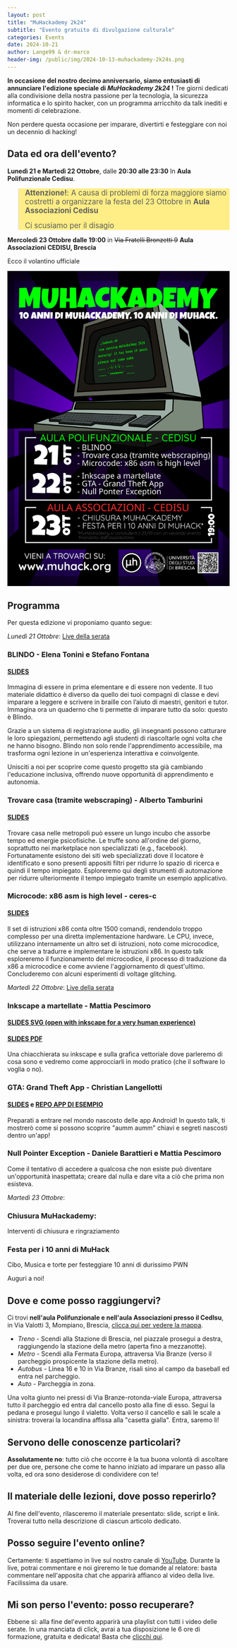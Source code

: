 ```yaml
---
layout: post
title: "MuHackademy 2k24"
subtitle: "Evento gratuito di divulgazione culturale"
categories: Events
date: 2024-10-21
author: Lange99 & dr-marco
header-img: /public/img/2024-10-13-muhackademy-2k24s.png
---
```

**In occasione del nostro decimo anniversario, siamo entusiasti di annunciare l'edizione speciale di  *MuHackademy 2k24* !** Tre giorni dedicati alla condivisione della nostra passione per la tecnologia, la sicurezza informatica e lo spirito hacker, con un programma arricchito da talk inediti e momenti di celebrazione.

Non perdere questa occasione per imparare, divertirti e festeggiare con noi un decennio di hacking!

## Data ed ora dell'evento?

**Lunedì 21 e Martedì 22 Ottobre**, dalle **20:30 alle 23:30** In **Aula Polifunzionale Cedisu**.

<blockquote style="background: #ffed85;">
<big><strong>Attenzione!</strong>: A causa di problemi di forza maggiore siamo costretti a organizzare la festa del 23 Ottobre in <strong>Aula Associazioni Cedisu</strong> 

Ci scusiamo per il disagio</big>
</blockquote>

**Mercoledì 23 Ottobre dalle 19:00** in ~~Via Fratelli Bronzetti 9~~ **Aula Associazioni CEDISU, Brescia**

Ecco il volantino ufficiale

![Volantino](/public/img/2024-10-13-muhackademy-2k24s.png)

## Programma

Per questa edizione vi proponiamo quanto segue:

_Lunedì 21 Ottobre_: [Live della serata](https://www.youtube.com/watch?v=rydEXfO74KU)

### __BLINDO - Elena Tonini e Stefano Fontana__

#### [SLIDES](/public/doc/muhackademy-2k24/blindo_occhio_alla_mano.pdf)

Immagina di essere in prima elementare e di essere non vedente. Il tuo materiale didattico è diverso da quello dei tuoi compagni di classe e devi imparare a leggere e scrivere in braille con l’aiuto di maestri, genitori e tutor.
Immagina ora un quaderno che ti permette di imparare tutto da solo: questo è Blindo.

Grazie a un sistema di registrazione audio, gli insegnanti possono catturare le loro spiegazioni, permettendo agli studenti di riascoltarle ogni volta che ne hanno bisogno. Blindo non solo rende l'apprendimento accessibile, ma trasforma ogni lezione in un'esperienza interattiva e coinvolgente.

Unisciti a noi per scoprire come questo progetto sta già cambiando l'educazione inclusiva, offrendo nuove opportunità di apprendimento e autonomia.

### __Trovare casa (tramite webscraping) - Alberto Tamburini__

#### [SLIDES](/public/doc/muhackademy-2k24/webscraping.pdf)

Trovare casa nelle metropoli può essere un lungo incubo che assorbe tempo ed energie psicofisiche. Le truffe sono all'ordine del giorno, soprattutto nei marketplace non specializzati (e.g., facebook). Fortunatamente esistono dei siti web specializzati dove il locatore è identificato e sono presenti appositi filtri per ridurre lo spazio di ricerca e quindi il tempo impiegato. Esploreremo qui degli strumenti di automazione per ridurre ulteriormente il tempo impiegato tramite un esempio applicativo.

### __Microcode: x86 asm is high level - ceres-c__

#### [SLIDES](/public/doc/muhackademy-2k24/Cerutti_MuHackademy_Microcode.pdf)

Il set di istruzioni x86 conta oltre 1500 comandi, rendendolo troppo complesso per una diretta implementazione hardware. Le CPU, invece, utilizzano internamente un altro set di istruzioni, noto come microcodice, che serve a tradurre e implementare le istruzioni x86. In questo talk esploreremo il funzionamento del microcodice, il processo di traduzione da x86 a microcodice e come avviene l'aggiornamento di quest'ultimo. Concluderemo con alcuni esperimenti di voltage glitching.

_Martedì 22 Ottobre_: [Live della serata](https://www.youtube.com/watch?v=0heXFNPwOd0)

### __Inkscape a martellate - Mattia Pescimoro__

#### [SLIDES SVG (open with inkscape for a very human experience)](/public/doc/muhackademy-2k24/a-very-human-talk.svg)

#### [SLIDES PDF](/public/doc/muhackademy-2k24/a-very-human-talk.pdf)

Una chiacchierata su inkscape e sulla grafica vettoriale dove parleremo di cosa sono e vedremo come approcciarli in modo pratico (che il software lo voglia o no).

### __GTA: Grand Theft App - Christian Langellotti__

#### [SLIDES](/public/doc/muhackademy-2k24/gta.pdf) e [REPO APP DI ESEMPIO](https://github.com/Lange99/grand_theft_app)

Preparati a entrare nel mondo nascosto delle app Android! In questo talk, ti mostrerò come si possono scoprire "aumm aumm" chiavi e segreti nascosti dentro un'app!

### __Null Pointer Exception - Daniele Barattieri e Mattia Pescimoro__

Come il tentativo di accedere a qualcosa che non esiste può diventare un'opportunità inaspettata; creare dal nulla e dare vita a ciò che prima non esisteva.


_Martedì 23 Ottobre_:

### Chiusura MuHackademy:

Interventi di chiusura e ringraziamento

### Festa per i 10 anni di MuHack

Cibo, Musica e torte per festeggiare 10 anni di durissimo PWN

Auguri a noi!


## Dove e come posso raggiungervi?

Ci trovi __nell'aula Polifunzionale e nell'aula Associazioni presso il CedIsu__, in Via Valotti 3, Mompiano, Brescia, [clicca qui per vedere la mappa](https://goo.gl/maps/cxAs66G3Kqm).

* <span class="fa fa-1x fa-train"> *Treno* - Scendi alla Stazione di Brescia, nel piazzale prosegui a destra, raggiungendo la stazione della metro (aperta fino a mezzanotte).
* <span class="fa fa-1x fa-subway"> *Metro* - Scendi alla Fermata Europa, attraversa Via Branze (verso il parcheggio prospicente la stazione della metro).
* <span class="fa fa-1x fa-bus"> *Autobus* - Linea 16 e 10 in Via Branze, risali sino al campo da baseball ed entra nel parcheggio.
* <span class="fa fa-1x fa-car"> *Auto* - Parcheggia in zona.

Una volta giunto nei pressi di Via Branze-rotonda-viale Europa, attraversa tutto il parcheggio ed entra dal cancello posto alla fine di esso. Segui la pedana e prosegui lungo il vialetto. Volta verso il cancello e sali le scale a sinistra: troverai la locandina affissa alla "casetta gialla". Entra, saremo lì!


## Servono delle conoscenze particolari?

__Assolutamente no__: tutto ciò che occorre è la tua buona volontà di ascoltare per due ore, persone che come te hanno iniziato ad imparare un passo alla volta, ed ora sono desiderose di condividere con te!

## Il materiale delle lezioni, dove posso reperirlo?

Al fine dell'evento, rilasceremo il materiale presentato: slide, script e link. Troverai tutto nella descrizione di ciascun articolo dedicato.

## Posso seguire l'evento online?

Certamente: ti aspettiamo in live sul nostro canale di [YouTube](https://www.youtube.com/@MuHack/streams). Durante la live, potrai commentare e noi gireremo le tue domande al relatore: basta commentare nell'apposita chat che apparirà affianco al video della live. Facilissima da usare.

## Mi son perso l'evento: posso recuperare?

Ebbene sì: alla fine del'evento apparirà una playlist con tutti i video delle serate. In una manciata di click, avrai a tua disposizione le 6 ore di formazione, gratuita e dedicata! Basta che [clicchi qui](https://www.youtube.com/@MuHack/streams).
